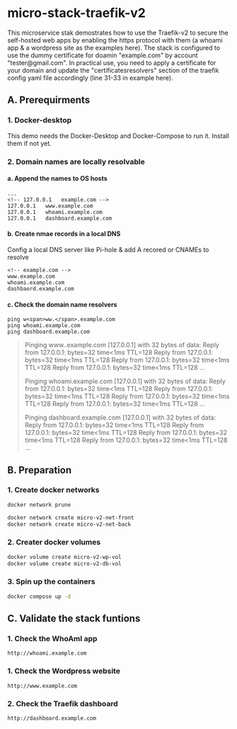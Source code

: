 # micro-stack-traefik-v2

This microservice stak demostrates how to use the Traefik-v2 to secure the self-hosted web apps by enabling the https protocol with them (a whoami app & a wordpress site as the examples here). The stack is configured to use the dummy certificate for doamin "example.com" by account "tester<span>@</span>gmail.com". In practical use, you need to apply a certificate for your domain and update the "certificatesresolvers" section of the traefik config yaml file accordingly (line 31-33 in example here).

## A. Prerequirments

### 1. Docker-desktop

This demo needs the Docker-Desktop and Docker-Compose to run it. Install them if not yet.

### 2. Domain names are locally resolvable

#### a. Append the names to OS hosts

```code
...
<!-- 127.0.0.1   example.com -->
127.0.0.1   www.example.com
127.0.0.1   whoami.example.com
127.0.0.1   dashboard.example.com
```

#### b. Create nmae records in a local DNS

Config a local DNS server like Pi-hole & add A recored or CNAMEs to resolve
```
<!-- example.com -->
www.example.com
whoami.example.com
dashbaord.example.com
```

#### c. Check the domain name resolvers

```
ping w<span>ww.</span>.example.com
ping whoami.example.com
ping dashboard.example.com
```

> Pinging w<span>ww.</span>.example.com [127.0.0.1] with 32 bytes of data:
> Reply from 127.0.0.1: bytes=32 time<1ms TTL=128
> Reply from 127.0.0.1: bytes=32 time<1ms TTL=128
> Reply from 127.0.0.1: bytes=32 time<1ms TTL=128
> Reply from 127.0.0.1: bytes=32 time<1ms TTL=128
> ...
> 
> Pinging whoami.example.com [127.0.0.1] with 32 bytes of data:
>  Reply from 127.0.0.1: bytes=32 time<1ms TTL=128
>  Reply from 127.0.0.1: bytes=32 time<1ms TTL=128
> Reply from 127.0.0.1: bytes=32 time<1ms TTL=128
> Reply from 127.0.0.1: bytes=32 time<1ms TTL=128
> ...
> 
> Pinging dashboard.example.com [127.0.0.1] with 32 bytes of data:
> Reply from 127.0.0.1: bytes=32 time<1ms TTL=128
> Reply from 127.0.0.1: bytes=32 time<1ms TTL=128
> Reply from 127.0.0.1: bytes=32 time<1ms TTL=128
> Reply from 127.0.0.1: bytes=32 time<1ms TTL=128
> ...
> 

## B. Preparation

### 1. Create docker networks
```bash
docker network prune
```
```bash
docker network create micro-v2-net-front
docker network create micro-v2-net-back
```
### 2. Creater docker volumes
```bash
docker volume create micro-v2-wp-vol
docker volume create micro-v2-db-vol
```
### 3. Spin up the containers
```bash
docker compose up -d
```

## C. Validate the stack funtions

### 1. Check the WhoAmI app

```
http://whoami.example.com
```

### 1. Check the Wordpress website

```
http://www.example.com
```

### 2. Check the Traefik dashboard

```
http://dashboard.example.com
```
